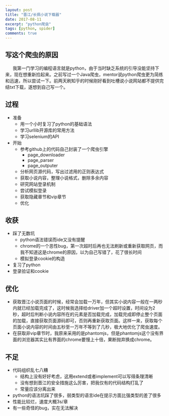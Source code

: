 ```yaml
---
layout: post
title: "晋江/长佩小说下载器"
date: 2017-08-11
excerpt: "python爬虫"
tags: [python, spider]
comments: true
---
```


## 写这个爬虫的原因

&nbsp; &nbsp;  &nbsp; 我第一门学习的编程语言就是python，由于当时缺乏系统的引导没能坚持下来，现在想重新捡起来。之前写过一个Java爬虫，mentor说python爬虫更为简练和迅速，所以尝试一下。前两天刷知乎的时候刚好看到吐槽说小说网站都不提供完结txt下载，遂想到自己写一个。



## 过程

* 准备
  + 用一个小时复习了python的基础语法
  + 学习urllib开源库的常用方法
  + 学习selenium的API
* 开始
  + 参考github上的代码自己封装了一个爬虫引擎
    - page_downloader
    - page_parser
    - page_outputer
  + 分析网页源代码，写出过滤用的正则表达式
  + 获取小说内容，整理小说格式，删除多余内容
  + 研究网站登录机制
  + 尝试模拟登录
  + 获取隐藏章节和vip章节
  + 优化



## 收获

* 踩了无数坑
  + python语法错误而ide又没有提醒
  + chrome的一个恶性bug，第一次超时后再也无法刷新或重新获取网页，而我不知道这是chrome的原因，以为自己写错了，花了很长时间
  + 模拟登录cookie的构造
* 复习了python
* 登录验证和cookie



## 优化

* 获取晋江小说页面的时候，经常会加载一万年，但其实小说内容一般在一两秒内就已经加载完成了，这时候我选择给driver加一个超时设置，时间设为2秒，超时后判断小说内容所在的元素是否加载完成，加载完成即停止整个页面的加载，直接获取页面源码即可，否则再重新获取页面。这样一来，获取每个页面小说内容的时间由五秒至一万年不等到了几秒，极大地优化了爬虫速度。
* 在获取非vip章节时，我原来采用的是phantomjs，但是phantomjs这个没有界面的浏览器其实比有界面的chrome要慢上十倍，果断抛弃换成chrome。



## 不足

- 代码组织乱七八糟
  - 结构上没有好好考虑，这用extend或者implement可以写得条理清晰
  - 没有想到晋江的安全措施这么厉害，把我仅有的代码结构打乱了
  - 常量应该分离出来
- python的语法坑踩了很多，弱类型的语言ide在提示方面比强类型的差了很多
- 性能比较烂，速度大概3s/章
- 有一些奇怪的bug，实在无法解决